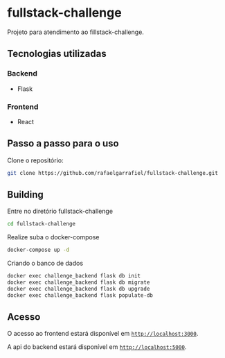 # fullstack-challenge

Projeto para atendimento ao fillstack-challenge.

## Tecnologias utilizadas

### Backend
 - Flask

### Frontend
 - React

## Passo a passo para o uso

Clone o repositório:

```bash
git clone https://github.com/rafaelgarrafiel/fullstack-challenge.git
```

## Building 

Entre no diretório fullstack-challenge

```bash
cd fullstack-challenge
```

Realize suba o docker-compose

```bash
docker-compose up -d
```

Criando o banco de dados

```bash
docker exec challenge_backend flask db init
docker exec challenge_backend flask db migrate
docker exec challenge_backend flask db upgrade
docker exec challenge_backend flask populate-db
```

## Acesso

O acesso ao frontend estará disponível em [`http://localhost:3000`](http://localhost:3000).

A api do backend estará disponível em [`http://localhost:5000`](http://localhost:5000).
